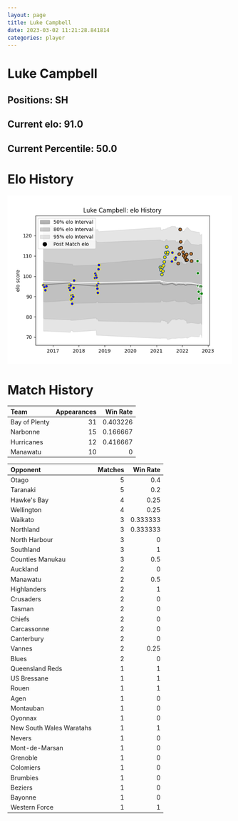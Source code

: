 ```yaml
---  
layout: page  
title: Luke Campbell  
date: 2023-03-02 11:21:28.841814  
categories: player  
---
```

# Luke Campbell

## Positions: SH

## Current elo: 91.0

## Current Percentile: 50.0

# Elo History


![elo history](history_LukeCampbell.png)
# Match History


| Team          |   Appearances |   Win Rate |
|:--------------|--------------:|-----------:|
| Bay of Plenty |            31 |   0.403226 |
| Narbonne      |            15 |   0.166667 |
| Hurricanes    |            12 |   0.416667 |
| Manawatu      |            10 |   0        |

| Opponent                 |   Matches |   Win Rate |
|:-------------------------|----------:|-----------:|
| Otago                    |         5 |   0.4      |
| Taranaki                 |         5 |   0.2      |
| Hawke's Bay              |         4 |   0.25     |
| Wellington               |         4 |   0.25     |
| Waikato                  |         3 |   0.333333 |
| Northland                |         3 |   0.333333 |
| North Harbour            |         3 |   0        |
| Southland                |         3 |   1        |
| Counties Manukau         |         3 |   0.5      |
| Auckland                 |         2 |   0        |
| Manawatu                 |         2 |   0.5      |
| Highlanders              |         2 |   1        |
| Crusaders                |         2 |   0        |
| Tasman                   |         2 |   0        |
| Chiefs                   |         2 |   0        |
| Carcassonne              |         2 |   0        |
| Canterbury               |         2 |   0        |
| Vannes                   |         2 |   0.25     |
| Blues                    |         2 |   0        |
| Queensland Reds          |         1 |   1        |
| US Bressane              |         1 |   1        |
| Rouen                    |         1 |   1        |
| Agen                     |         1 |   0        |
| Montauban                |         1 |   0        |
| Oyonnax                  |         1 |   0        |
| New South Wales Waratahs |         1 |   1        |
| Nevers                   |         1 |   0        |
| Mont-de-Marsan           |         1 |   0        |
| Grenoble                 |         1 |   0        |
| Colomiers                |         1 |   0        |
| Brumbies                 |         1 |   0        |
| Beziers                  |         1 |   0        |
| Bayonne                  |         1 |   0        |
| Western Force            |         1 |   1        |